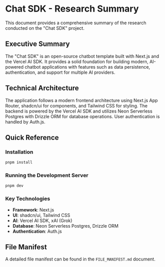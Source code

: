 # Chat SDK - Research Summary

This document provides a comprehensive summary of the research conducted on the "Chat SDK" project.

## Executive Summary

The "Chat SDK" is an open-source chatbot template built with Next.js and the Vercel AI SDK. It provides a solid foundation for building modern, AI-powered chatbot applications with features such as data persistence, authentication, and support for multiple AI providers.

## Technical Architecture

The application follows a modern frontend architecture using Next.js App Router, shadcn/ui for components, and Tailwind CSS for styling. The backend is powered by the Vercel AI SDK and utilizes Neon Serverless Postgres with Drizzle ORM for database operations. User authentication is handled by Auth.js.

## Quick Reference

### Installation

```bash
pnpm install
```

### Running the Development Server

```bash
pnpm dev
```

### Key Technologies

*   **Framework**: Next.js
*   **UI**: shadcn/ui, Tailwind CSS
*   **AI**: Vercel AI SDK, xAI (Grok)
*   **Database**: Neon Serverless Postgres, Drizzle ORM
*   **Authentication**: Auth.js

## File Manifest

A detailed file manifest can be found in the `FILE_MANIFEST.md` document.